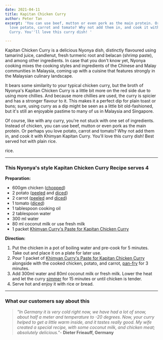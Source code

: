 ```yaml
---
date: 2021-04-11
title: Kapitan Chicken Curry
author: Peter Tan
excerpt: 'You can use beef, mutton or even pork as the main protein. Or perhaps you
  love potato, carrot and tomato? Why not add them in, and cook it with Khimyan Kapitan
  Curry. You''ll love this curry dish! '

---
```

Kapitan Chicken Curry is a delicious Nyonya dish, distinctly flavoured using tamarind juice, candlenut, fresh turmeric root and belacan (shrimp paste), and among other ingredients. In case that you don't know yet, Nyonya cooking mixes the cooking styles and ingredients of the Chinese and Malay communities in Malaysia, coming up with a cuisine that features strongly in the Malaysian culinary landscape. 

It bears some similarity to your typical chicken curry, but the broth of Nyonya's Kapitan Chicken Curry is a little bit more on the red side due to using more chillies. And because more chillies are used, the curry is spicier and has a stronger flavour to it. This makes it a perfect dip for plain toast or buns; sure, using curry as a dip might be seen as a little bit old-fashioned, but it's still an enjoyable pastime to many of us in Malaysia and Singapore.

Of course, like with any curry, you're not stuck with one set of ingredients. Instead of chicken, you can use beef, mutton or even pork as the main protein. Or perhaps you love potato, carrot and tomato? Why not add them in, and cook it with Khimyan Kapitan Curry. You'll love this curry dish! Best served hot with plain rice.

rice.

***

### This Nyonya's style Kapitan Chicken Curry Recipe serves 4

**Preparation:**

* 600gm chicken ([chopped](../../../../curry-recipes/the-cooking-terms-tips/index.html#chopping "http://www.khimyan.com/curry-recipes/the-glossary-of-cooking-terms/#chopping"))
* 2 potato ([peeled](../../../../curry-recipes/the-cooking-terms-tips/index.html#peeling "http://www.khimyan.com/curry-recipes/the-glossary-of-cooking-terms/#peeling") and [diced](../../../../curry-recipes/the-cooking-terms-tips/index.html#dicing "http://www.khimyan.com/curry-recipes/the-glossary-of-cooking-terms/#dicing"))
* 2 carrot ([peeled](../../../../curry-recipes/the-cooking-terms-tips/index.html#peeling "http://www.khimyan.com/curry-recipes/the-glossary-of-cooking-terms/#peeling") and [diced](../../../../curry-recipes/the-cooking-terms-tips/index.html#dicing "http://www.khimyan.com/curry-recipes/the-glossary-of-cooking-terms/#dicing"))
* 1 tomato ([diced](../../../../curry-recipes/the-cooking-terms-tips/index.html#dicing "http://www.khimyan.com/curry-recipes/the-glossary-of-cooking-terms/#dicing"))
* 1 tablespoon cooking oil
* 2 tablespoon water
* 300 ml water
* 80 ml coconut milk or use fresh milk
* 1 packet [Khimyan Curry's Paste for Kapitan Chicken Curry](../../../../Unknown.html "Paste for Kapitan Chicken Curry")

**Direction:**

1. Put the chicken in a pot of boiling water and pre-cook for 5 minutes. Take out and place it on a plate for later use.
2. Pour 1 packet of [Khimyan Curry's Paste for Kapitan Chicken Curry](../../../../Unknown.html "Paste for Kapitan Chicken Curry") alongside with the cooked chicken, potato, and carrot, [pan-fry](../../../../curry-recipes/the-cooking-terms-tips/index.html#frying "http://www.khimyan.com/curry-recipes/the-glossary-of-cooking-terms/#frying") for 3 minutes.
3. Add 300ml water and 80ml coconut milk or fresh milk. Lower the heat and let the curry [simmer](../../../../curry-recipes/the-cooking-terms-tips/index.html#simmering "http://www.khimyan.com/curry-recipes/the-glossary-of-cooking-terms/#simmering") for 15 minutes or until chicken is tender.
4. Serve hot and enjoy it with rice or bread.

***

### What our customers say about this

> _"In Germany it is very cold right now, we have had a lot of snow, about half a meter and temperature to -20 degrees. Now, your curry helped to get a little warm inside, and it tastes really good. My wife created a special recipe, with some coconut milk, and chicken meat; absolutely delicious."_- **Dieter Frieauff, Germany**